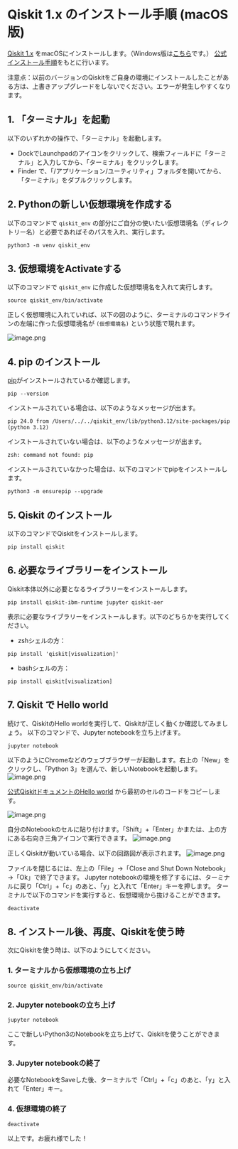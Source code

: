 # Qiskit 1.x のインストール手順 (macOS版)
[Qiskit 1.x](https://www.ibm.com/quantum/qiskit) をmacOSにインストールします。（Windows版は[こちら](install_win.md)です。）
[公式インストール手順](https://docs.quantum.ibm.com/start/install)をもとに行います。

注意点：以前のバージョンのQiskitをご自身の環境にインストールしたことがある方は、上書きアップグレードをしないでください。エラーが発生しやすくなります。

## 1. 「ターミナル」を起動
以下のいずれかの操作で、「ターミナル」を起動します。
- DockでLaunchpadのアイコンをクリックして、検索フィールドに「ターミナル」と入力してから、「ターミナル」をクリックします。
- Finder で、「/アプリケーション/ユーティリティ」フォルダを開いてから、「ターミナル」をダブルクリックします。

## 2. Pythonの新しい仮想環境を作成する
以下のコマンドで `qiskit_env` の部分にご自分の使いたい仮想環境名（ディレクトリー名）と必要であればそのパスを入れ、実行します。

```
python3 -m venv qiskit_env
```

## 3. 仮想環境をActivateする
以下のコマンドで `qiskit_env` に作成した仮想環境名を入れて実行します。
```
source qiskit_env/bin/activate
```
正しく仮想環境に入れていれば、以下の図のように、ターミナルのコマンドラインの左端に作った仮想環境名が `(仮想環境名)` という状態で現れます。

![image.png](https://qiita-image-store.s3.ap-northeast-1.amazonaws.com/0/151117/7525a607-c6c4-7b82-98b9-4fa785aae442.png)

## 4. pip のインストール
[pip](https://pip.pypa.io/en/stable/installation/)がインストールされているか確認します。
```
pip --version
```
インストールされている場合は、以下のようなメッセージが出ます。

```pip 24.0 from /Users/../../qiskit_env/lib/python3.12/site-packages/pip (python 3.12)```

インストールされていない場合は、以下のようなメッセージが出ます。

```zsh: command not found: pip```

インストールされていなかった場合は、以下のコマンドでpipをインストールします。
```
python3 -m ensurepip --upgrade
```

## 5. Qiskit のインストール
以下のコマンドでQiskitをインストールします。
```
pip install qiskit
```
## 6. 必要なライブラリーをインストール
Qiskit本体以外に必要となるライブラリーをインストールします。
```
pip install qiskit-ibm-runtime jupyter qiskit-aer
```
表示に必要なライブラリーをインストールします。以下のどちらかを実行してください。
- zshシェルの方：
```
pip install 'qiskit[visualization]'
```
- bashシェルの方：
```
pip install qiskit[visualization]
```
## 7. Qiskit で Hello world
続けて、QiskitのHello worldを実行して、Qiskitが正しく動くか確認してみましょう。
以下のコマンドで、Jupyter notebookを立ち上げます。
```
jupyter notebook
```
以下のようにChromeなどのウェブブラウザーが起動します。右上の「New」をクリックし、「Python 3」を選んで、新しいNotebookを起動します。
![image.png](https://qiita-image-store.s3.ap-northeast-1.amazonaws.com/0/151117/57f9b06c-d797-67f4-44d8-d61946521602.png)

[公式QiskitドキュメントのHello world](https://docs.quantum.ibm.com/start/hello-world) から最初のセルのコードをコピーします。

![image.png](https://qiita-image-store.s3.ap-northeast-1.amazonaws.com/0/151117/f28ca8d6-99ac-e749-2fa6-daaaf1632445.png)

自分のNotebookのセルに貼り付けます。「Shift」+「Enter」かまたは、上の方にある右向き三角アイコンで実行できます。
![image.png](https://qiita-image-store.s3.ap-northeast-1.amazonaws.com/0/151117/7ceccdb1-66eb-80ee-3a35-d1dffbab177f.png)

正しくQiskitが動いている場合、以下の回路図が表示されます。
![image.png](https://qiita-image-store.s3.ap-northeast-1.amazonaws.com/0/151117/ff7df460-6907-9956-fb16-27f7c22a79df.png)

ファイルを閉じるには、左上の「File」→「Close and Shut Down Notebook」→「Ok」で終了できます。
Jupyter notebookの環境を修了するには、ターミナルに戻り「Ctrl」+「c」のあと、「y」と入れて「Enter」キーを押します。
ターミナルで以下のコマンドを実行すると、仮想環境から抜けることができます。
```
deactivate
```

## 8. インストール後、再度、Qiskitを使う時
次にQiskitを使う時は、以下のようにしてください。
### 1. ターミナルから仮想環境の立ち上げ
```
source qiskit_env/bin/activate
```
### 2. Jupyter notebookの立ち上げ
```
jupyter notebook
```
ここで新しいPython3のNotebookを立ち上げて、Qiskitを使うことができます。

### 3. Jupyter notebookの終了
必要なNotebookをSaveした後、ターミナルで「Ctrl」+「c」のあと、「y」と入れて「Enter」キー。
### 4. 仮想環境の終了
```
deactivate
```

以上です。お疲れ様でした！

